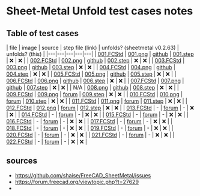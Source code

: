 # Sheet-Metal Unfold test cases notes

## Table of test cases

| file | image | source | step file (link) | unfolds? (sheetmetal v0.2.63) | unfolds? (this) |
|---|---|---|---|---|
| [001.FCStd](./fcstd/001.FCStd) | [001.png](./img/001.png) | [github](https://github.com/shaise/FreeCAD_SheetMetal/issues/6) | [001.step](./step/001.step) | :x: | :x: |
| [002.FCStd](./fcstd/002.FCStd) | [002.png](./img/002.png) | [github](https://github.com/shaise/FreeCAD_SheetMetal/issues/203) | [002.step](./step/002.step) | :x: | :x: |
| [003.FCStd](./fcstd/003.FCStd) | [003.png](./img/003.png) | [github](https://github.com/shaise/FreeCAD_SheetMetal/issues/254) | [003.step](./step/003.step) | :x: | :x: |
| [004.FCStd](./fcstd/004.FCStd) | [004.png](./img/004.png) | [github](https://github.com/shaise/FreeCAD_SheetMetal/issues/274) | [004.step](./step/004.step) | :x: | :x: |
| [005.FCStd](./fcstd/005.FCStd) | [005.png](./img/005.png) | [github](https://github.com/shaise/FreeCAD_SheetMetal/issues/269) | [005.step](./step/005.step) | :x: | :x: |
| [006.FCStd](./fcstd/006.FCStd) | [006.png](./img/006.png) | [github](https://github.com/shaise/FreeCAD_SheetMetal/issues/29) | [006.step](./step/006.step) | :x: | :x: |
| [007.FCStd](./fcstd/007.FCStd) | [007.png](./img/007.png) | [github](https://github.com/shaise/FreeCAD_SheetMetal/issues/18) | [007.step](./step/007.step) | :x: | :x: |
| N/A | [008.png](./img/008.png) | [github](https://github.com/shaise/FreeCAD_SheetMetal/issues/11) | [008.step](./step/008.step) | :x: | :x: |
| [009.FCStd](./fcstd/009.FCStd) | [009.png](./img/009.png) | [forum](https://forum.freecad.org/viewtopic.php?t=27629#p222854) | [009.step](./step/009.step) | :x: | :x: |
| [010.FCStd](./fcstd/010.FCStd) | [010.png](./img/010.png) | [forum](https://forum.freecad.org/viewtopic.php?t=27629&start=20#p223601) | [010.step](./step/010.step) | :x: | :x: |
| [011.FCStd](./fcstd/011.FCStd) | [011.png](./img/011.png) | [forum](https://forum.freecad.org/viewtopic.php?t=17706) | [011.step](./step/011.step) | :x: | :x: |
| [012.FCStd](./fcstd/012.FCStd) | [012.png](./img/012.png) | [forum](https://forum.freecad.org/viewtopic.php?t=60818&start=50#p145472) | [012.step](./step/012.step) | :x: | :x: |
| [013.FCStd](./fcstd/013.FCStd) | - | [forum](https://forum.freecad.org/viewtopic.php?t=60818&start=70#p270793) | - | :x: | :x: |
| [014.FCStd](./fcstd/014.FCStd) | - | [forum](https://forum.freecad.org/viewtopic.php?t=60818&start=120#p382549) | - | :x: | :x: |
| [015.FCStd](./fcstd/015.FCStd) | - | [forum](https://forum.freecad.org/viewtopic.php?t=60818&start=130#p391563) | - | :x: | :x: |
| [016.FCStd](./fcstd/016.FCStd) | - | [forum](https://forum.freecad.org/viewtopic.php?t=60818&start=150#p404021) | - | :x: | :x: |
| [017.FCStd](./fcstd/017.FCStd) | - | [forum](https://forum.freecad.org/viewtopic.php?t=60818&start=160#p404343) | - | :x: | :x: |
| [018.FCStd](./fcstd/018.FCStd) | - | [forum](https://forum.freecad.org/viewtopic.php?t=60818&start=160#p404351) | - | :x: | :x: |
| [019.FCStd](./fcstd/019.FCStd) | - | [forum](https://forum.freecad.org/viewtopic.php?t=60818&start=200#p437761) | - | :x: | :x: |
| [020.FCStd](./fcstd/020.FCStd) | - | [forum](https://forum.freecad.org/viewtopic.php?t=60818&start=230#p445390) | - | :x: | :x: |
| [021.FCStd](./fcstd/021.FCStd) | - | [forum](https://forum.freecad.org/viewtopic.php?t=60818&start=250#p453455) | - | :x: | :x: |
| [022.FCStd](./fcstd/021.FCStd) | - | [forum](https://forum.freecad.org/viewtopic.php?t=60818&start=290#p468078) | - | :x: | :x: |

## sources

- https://github.com/shaise/FreeCAD_SheetMetal/issues
- https://forum.freecad.org/viewtopic.php?t=27629
- 
